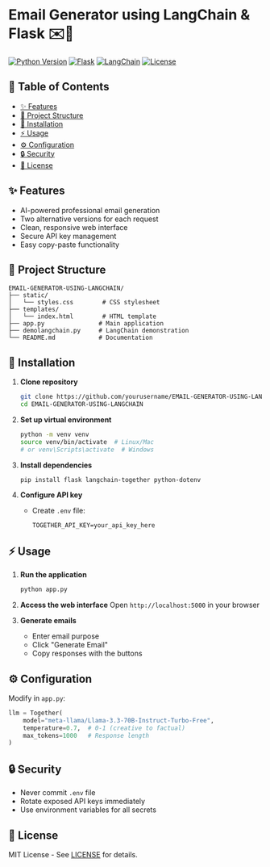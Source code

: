 # Email Generator using LangChain & Flask ✉️🤖

[![Python Version](https://img.shields.io/badge/python-3.8%2B-blue)](https://www.python.org/downloads/)
[![Flask](https://img.shields.io/badge/flask-2.0%2B-lightgrey)](https://flask.palletsprojects.com/)
[![LangChain](https://img.shields.io/badge/langchain-0.1%2B-orange)](https://python.langchain.com/)
[![License](https://img.shields.io/badge/license-MIT-green)](LICENSE)

## 📖 Table of Contents
- [✨ Features](#-features)
- [📂 Project Structure](#-project-structure)
- [🚀 Installation](#-installation)
- [⚡ Usage](#-usage)
- [⚙️ Configuration](#️-configuration)
- [🔒 Security](#-security)
- [📄 License](#-license)

## ✨ Features
- AI-powered professional email generation
- Two alternative versions for each request
- Clean, responsive web interface
- Secure API key management
- Easy copy-paste functionality

## 📂 Project Structure
```
EMAIL-GENERATOR-USING-LANGCHAIN/
├── static/
│   └── styles.css        # CSS stylesheet
├── templates/
│   └── index.html        # HTML template
├── app.py               # Main application 
├── demolangchain.py     # LangChain demonstration
└── README.md            # Documentation
```

## 🚀 Installation
1. **Clone repository**
   ```bash
   git clone https://github.com/yourusername/EMAIL-GENERATOR-USING-LANGCHAIN.git
   cd EMAIL-GENERATOR-USING-LANGCHAIN
   ```

2. **Set up virtual environment**
   ```bash
   python -m venv venv
   source venv/bin/activate  # Linux/Mac
   # or venv\Scripts\activate  # Windows
   ```

3. **Install dependencies**
   ```bash
   pip install flask langchain-together python-dotenv
   ```

4. **Configure API key**
   - Create `.env` file:
     ```
     TOGETHER_API_KEY=your_api_key_here
     ```

## ⚡ Usage
1. **Run the application**
   ```bash
   python app.py
   ```

2. **Access the web interface**
   Open `http://localhost:5000` in your browser

3. **Generate emails**
   - Enter email purpose
   - Click "Generate Email"
   - Copy responses with the buttons

## ⚙️ Configuration
Modify in `app.py`:
```python
llm = Together(
    model="meta-llama/Llama-3.3-70B-Instruct-Turbo-Free",
    temperature=0.7,  # 0-1 (creative to factual)
    max_tokens=1000   # Response length
)
```

## 🔒 Security
- Never commit `.env` file
- Rotate exposed API keys immediately
- Use environment variables for all secrets

## 📄 License
MIT License - See [LICENSE](LICENSE) for details.
```

